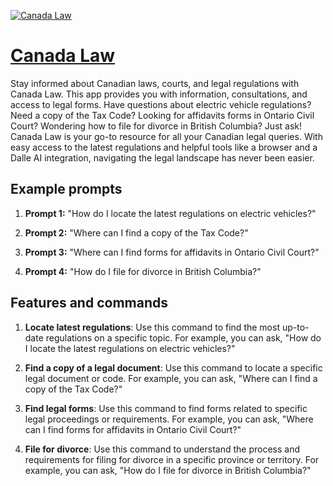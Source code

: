 [![Canada Law](https://files.oaiusercontent.com/file-aUY3l01GJP37dWlaFf0Roy1J?se=2123-10-18T19%3A22%3A11Z&sp=r&sv=2021-08-06&sr=b&rscc=max-age%3D31536000%2C%20immutable&rscd=attachment%3B%20filename%3D026b7c4f-9657-4549-8b11-c9eb90297e3c.png&sig=4GKnsxn%2BjJgNSiiBvGrw7sdiQRgcDE1MLeud4uBcbVs%3D)](https://chat.openai.com/g/g-GvEkhlV6s-canada-law)

# [Canada Law](https://chat.openai.com/g/g-GvEkhlV6s-canada-law)

Stay informed about Canadian laws, courts, and legal regulations with Canada Law. This app provides you with information, consultations, and access to legal forms. Have questions about electric vehicle regulations? Need a copy of the Tax Code? Looking for affidavits forms in Ontario Civil Court? Wondering how to file for divorce in British Columbia? Just ask! Canada Law is your go-to resource for all your Canadian legal queries. With easy access to the latest regulations and helpful tools like a browser and a Dalle AI integration, navigating the legal landscape has never been easier.

## Example prompts

1. **Prompt 1:** "How do I locate the latest regulations on electric vehicles?"

2. **Prompt 2:** "Where can I find a copy of the Tax Code?"

3. **Prompt 3:** "Where can I find forms for affidavits in Ontario Civil Court?"

4. **Prompt 4:** "How do I file for divorce in British Columbia?"

## Features and commands

1. **Locate latest regulations**: Use this command to find the most up-to-date regulations on a specific topic. For example, you can ask, "How do I locate the latest regulations on electric vehicles?"

2. **Find a copy of a legal document**: Use this command to locate a specific legal document or code. For example, you can ask, "Where can I find a copy of the Tax Code?"

3. **Find legal forms**: Use this command to find forms related to specific legal proceedings or requirements. For example, you can ask, "Where can I find forms for affidavits in Ontario Civil Court?"

4. **File for divorce**: Use this command to understand the process and requirements for filing for divorce in a specific province or territory. For example, you can ask, "How do I file for divorce in British Columbia?"